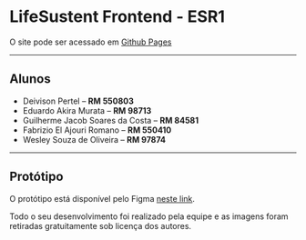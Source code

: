# LifeSustent Frontend - ESR1

O site pode ser acessado em [Github Pages](https://lifesustent.github.io/lifesustent/)

---

## Alunos

- Deivison Pertel – **RM 550803**
- Eduardo Akira Murata – **RM 98713**
- Guilherme Jacob Soares da Costa – **RM 84581**
- Fabrizio El Ajouri Romano – **RM 550410**
- Wesley Souza de Oliveira – **RM 97874**

---

## Protótipo

O protótipo está disponível pelo Figma [neste link](https://www.figma.com/proto/CyGblljmL3NDslKPP7nIO6/LifeSustent?page-id=0%3A1&type=design&node-id=1-3&viewport=1029%2C-2013%2C1&scaling=min-zoom).

Todo o seu desenvolvimento foi realizado pela equipe e as imagens foram retiradas gratuitamente sob licença dos autores.
